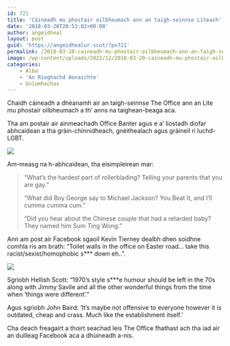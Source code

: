 ```yaml
---
id: 721
title: 'Càineadh mu phostair oilbheumach ann an taigh-seinnse Lìteach'
date: '2018-03-20T20:53:02+00:00'
author: angeidheal
layout: post
guid: 'https://angeidhealur.scot/?p=721'
permalink: /2018-03-20-caineadh-mu-phostair-oilbheumach-ann-an-taigh-seinnse-liteach/
image: /wp-content/uploads/2022/12/2018-03-20-caineadh-mu-phostair-oilbheumach-ann-an-taigh-seinnse-liteach.webp
categories:
    - Alba
    - 'An Rìoghachd Aonaichte'
    - Gnìomhachas
---
```


Chaidh càineadh a dhèanamh air an taigh-seinnse The Office ann an Lìte mu phostair oilbheumach a th’ anns na taighean-beaga aca.

Tha am postair air ainmeachadh Office Banter agus e a’ liostadh diofar abhcaidean a tha gràin-chinnidheach, gnèithealach agus gràineil ri luchd-LGBT.

![](/wp-content/uploads/2022/12/2018-03-20-caineadh-mu-phostair-oilbheumach-ann-an-taigh-seinnse-liteach-02.webp)

Am-measg na h-abhcaidean, tha eisimpleirean mar:

> “What’s the hardest part of rollerblading? Telling your parents that you are gay.”
> 
> “What did Boy George say to Michael Jackson? You Beat It, and I’ll cumma cumma cum.”
> 
> “Did you hear about the Chinese couple that had a retarded baby? They named him Sum Ting Wong.”

Ann am post air Facebook sgaoil Kevin Tierney dealbh dhen soidhne comhla ris am brath: “Toilet walls in the office on Easter road… take this racist/sexist/homophobic s\*\*\* down eh..”.

![](/wp-content/uploads/2022/12/2018-03-20-caineadh-mu-phostair-oilbheumach-ann-an-taigh-seinnse-liteach-03.webp)

Sgrìobh Hellish Scott: “1970’s style s\*\*\*e humour should be left in the 70s along with Jimmy Savile and all the other wonderful things from the time when ‘things were different’.”

Agus sgrìobh John Baird: ‘It’s maybe not offensive to everyone however it is outdated, cheap and crass. Much like the establishment itself.’

Cha deach freagairt a thoirt seachad leis The Office fhathast ach tha iad air an duilleag Facebook aca a dhùineadh a-nis.
